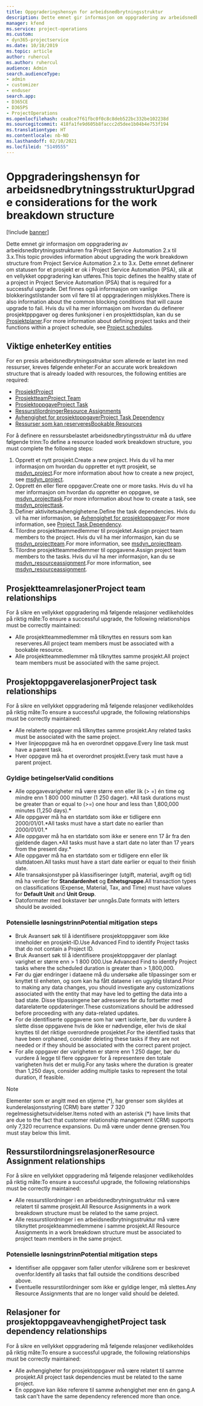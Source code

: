 ```yaml
---
title: Oppgraderingshensyn for arbeidsnedbrytningsstruktur
description: Dette emnet gir informasjon om oppgradering av arbeidsnedbrytningsstrukturen fra Project Service Automation 2.x til 3.x.
manager: kfend
ms.service: project-operations
ms.custom:
- dyn365-projectservice
ms.date: 10/18/2019
ms.topic: article
author: ruhercul
ms.author: ruhercul
audience: Admin
search.audienceType:
- admin
- customizer
- enduser
search.app:
- D365CE
- D365PS
- ProjectOperations
ms.openlocfilehash: cea8ce7f61fbc0f0c8c8deb522bc332be102238d
ms.sourcegitcommit: 418fa1fe9d605b8faccc2d5dee1b04b4e753f194
ms.translationtype: HT
ms.contentlocale: nb-NO
ms.lasthandoff: 02/10/2021
ms.locfileid: "5149555"
---
```

# <a name="upgrade-considerations-for-the-work-breakdown-structure"></a><span data-ttu-id="bcc96-103">Oppgraderingshensyn for arbeidsnedbrytningsstruktur</span><span class="sxs-lookup"><span data-stu-id="bcc96-103">Upgrade considerations for the work breakdown structure</span></span>

[!include [banner](../includes/psa-now-project-operations.md)]

<span data-ttu-id="bcc96-104">Dette emnet gir informasjon om oppgradering av arbeidsnedbrytningsstrukturen fra Project Service Automation 2.x til 3.x.</span><span class="sxs-lookup"><span data-stu-id="bcc96-104">This topic provides information about upgrading the work breakdown structure from Project Service Automation 2.x to 3.x.</span></span> <span data-ttu-id="bcc96-105">Dette emnet definerer om statusen for et prosjekt er ok i Project Service Automation (PSA), slik at en vellykket oppgradering kan utføres.</span><span class="sxs-lookup"><span data-stu-id="bcc96-105">This topic defines the healthy state of a project in Project Service Automation (PSA) that is required for a successful upgrade.</span></span> <span data-ttu-id="bcc96-106">Det finnes også informasjon om vanlige blokkeringstilstander som vil føre til at oppgraderingen mislykkes.</span><span class="sxs-lookup"><span data-stu-id="bcc96-106">There is also information about the common blocking conditions that will cause upgrade to fail.</span></span> <span data-ttu-id="bcc96-107">Hvis du vil ha mer informasjon om hvordan du definerer prosjektpppgaver og deres funksjoner i en prosjekttidsplan, kan du se [Prosjektplaner](project-creating.md).</span><span class="sxs-lookup"><span data-stu-id="bcc96-107">For more information about defining project tasks and their functions within a project schedule, see [Project schedules](project-creating.md).</span></span>

## <a name="key-entities"></a><span data-ttu-id="bcc96-108">Viktige enheter</span><span class="sxs-lookup"><span data-stu-id="bcc96-108">Key entities</span></span>
<span data-ttu-id="bcc96-109">For en presis arbeidsnedbrytningsstruktur som allerede er lastet inn med ressurser, kreves følgende enheter:</span><span class="sxs-lookup"><span data-stu-id="bcc96-109">For an accurate work breakdown structure that is already loaded with resources, the following entities are required:</span></span>

- [<span data-ttu-id="bcc96-110">Prosjekt</span><span class="sxs-lookup"><span data-stu-id="bcc96-110">Project</span></span>](https://docs.microsoft.com/dynamics365/customerengagement/on-premises/developer/entities/msdyn_project)
- [<span data-ttu-id="bcc96-111">Prosjektteam</span><span class="sxs-lookup"><span data-stu-id="bcc96-111">Project Team</span></span>](https://docs.microsoft.com/dynamics365/customerengagement/on-premises/developer/entities/msdyn_projectteam)
- [<span data-ttu-id="bcc96-112">Prosjektoppgave</span><span class="sxs-lookup"><span data-stu-id="bcc96-112">Project Task</span></span>](https://docs.microsoft.com/dynamics365/customerengagement/on-premises/developer/entities/msdyn_projecttask)
- [<span data-ttu-id="bcc96-113">Ressurstilordninger</span><span class="sxs-lookup"><span data-stu-id="bcc96-113">Resource Assignments</span></span>](https://docs.microsoft.com/dynamics365/customerengagement/on-premises/developer/entities/msdyn_resourceassignment)
- [<span data-ttu-id="bcc96-114">Avhengighet for prosjektoppgaver</span><span class="sxs-lookup"><span data-stu-id="bcc96-114">Project Task Dependency</span></span>](https://docs.microsoft.com/dynamics365/customerengagement/on-premises/developer/entities/msdyn_projecttaskdependency)
- [<span data-ttu-id="bcc96-115">Ressurser som kan reserveres</span><span class="sxs-lookup"><span data-stu-id="bcc96-115">Bookable Resources</span></span>](https://docs.microsoft.com/dynamics365/customerengagement/on-premises/developer/entities/bookableresource)

<span data-ttu-id="bcc96-116">For å definere en ressursbelastet arbeidsnedbrytingsstruktur må du utføre følgende trinn:</span><span class="sxs-lookup"><span data-stu-id="bcc96-116">To define a resource loaded work breakdown structure, you must complete the following steps:</span></span>

1. <span data-ttu-id="bcc96-117">Opprett et nytt prosjekt.</span><span class="sxs-lookup"><span data-stu-id="bcc96-117">Create a new project.</span></span> <span data-ttu-id="bcc96-118">Hvis du vil ha mer informasjon om hvordan du oppretter et nytt prosjekt, se [msdyn_project](https://docs.microsoft.com/dynamics365/customerengagement/on-premises/developer/entities/msdyn_project).</span><span class="sxs-lookup"><span data-stu-id="bcc96-118">For more information about how to create a new project, see [msdyn_project](https://docs.microsoft.com/dynamics365/customerengagement/on-premises/developer/entities/msdyn_project).</span></span>
2. <span data-ttu-id="bcc96-119">Opprett én eller flere oppgaver.</span><span class="sxs-lookup"><span data-stu-id="bcc96-119">Create one or more tasks.</span></span> <span data-ttu-id="bcc96-120">Hvis du vil ha mer informasjon om hvordan du oppretter en oppgave, se [msdyn_projecttask](https://docs.microsoft.com/dynamics365/customerengagement/on-premises/developer/entities/msdyn_projecttask).</span><span class="sxs-lookup"><span data-stu-id="bcc96-120">For more information about how to create a task, see [msdyn_projecttask](https://docs.microsoft.com/dynamics365/customerengagement/on-premises/developer/entities/msdyn_projecttask).</span></span>
3. <span data-ttu-id="bcc96-121">Definer aktivitetsavhengighetene.</span><span class="sxs-lookup"><span data-stu-id="bcc96-121">Define the task dependencies.</span></span> <span data-ttu-id="bcc96-122">Hvis du vil ha mer informasjon, se [Avhengighet for prosjektoppgaver](https://docs.microsoft.com/dynamics365/customerengagement/on-premises/developer/entities/msdyn_projecttaskdependency).</span><span class="sxs-lookup"><span data-stu-id="bcc96-122">For more information, see [Project Task Dependency](https://docs.microsoft.com/dynamics365/customerengagement/on-premises/developer/entities/msdyn_projecttaskdependency).</span></span>
4. <span data-ttu-id="bcc96-123">Tilordne prosjektteammedlemmer til prosjektet.</span><span class="sxs-lookup"><span data-stu-id="bcc96-123">Assign project team members to the project.</span></span> <span data-ttu-id="bcc96-124">Hvis du vil ha mer informasjon, kan du se [msdyn_projectteam](https://docs.microsoft.com/dynamics365/customerengagement/on-premises/developer/entities/msdyn_projectteam).</span><span class="sxs-lookup"><span data-stu-id="bcc96-124">For more information, see [msdyn_projectteam](https://docs.microsoft.com/dynamics365/customerengagement/on-premises/developer/entities/msdyn_projectteam).</span></span>
5. <span data-ttu-id="bcc96-125">Tilordne prosjektteammedlemmer til oppgavene.</span><span class="sxs-lookup"><span data-stu-id="bcc96-125">Assign project team members to the tasks.</span></span> <span data-ttu-id="bcc96-126">Hvis du vil ha mer informasjon, kan du se [msdyn_resourceassignment](https://docs.microsoft.com/dynamics365/customerengagement/on-premises/developer/entities/msdyn_resourceassignment).</span><span class="sxs-lookup"><span data-stu-id="bcc96-126">For more information, see [msdyn_resourceassignment](https://docs.microsoft.com/dynamics365/customerengagement/on-premises/developer/entities/msdyn_resourceassignment).</span></span>

## <a name="project-team-relationships"></a><span data-ttu-id="bcc96-127">Prosjektteamrelasjoner</span><span class="sxs-lookup"><span data-stu-id="bcc96-127">Project team relationships</span></span>

<span data-ttu-id="bcc96-128">For å sikre en vellykket oppgradering må følgende relasjoner vedlikeholdes på riktig måte:</span><span class="sxs-lookup"><span data-stu-id="bcc96-128">To ensure a successful upgrade, the following relationships must be correctly maintained:</span></span>
- <span data-ttu-id="bcc96-129">Alle prosjektteammedlemmer må tilknyttes en ressurs som kan reserveres.</span><span class="sxs-lookup"><span data-stu-id="bcc96-129">All project team members must be associated with a bookable resource.</span></span>
- <span data-ttu-id="bcc96-130">Alle prosjektteammedlemmer må tilknyttes samme prosjekt.</span><span class="sxs-lookup"><span data-stu-id="bcc96-130">All project team members must be associated with the same project.</span></span> 

## <a name="project-task-relationships"></a><span data-ttu-id="bcc96-131">Prosjektoppgaverelasjoner</span><span class="sxs-lookup"><span data-stu-id="bcc96-131">Project task relationships</span></span>
<span data-ttu-id="bcc96-132">For å sikre en vellykket oppgradering må følgende relasjoner vedlikeholdes på riktig måte:</span><span class="sxs-lookup"><span data-stu-id="bcc96-132">To ensure a successful upgrade, the following relationships must be correctly maintained:</span></span>

- <span data-ttu-id="bcc96-133">Alle relaterte oppgaver må tilknyttes samme prosjekt.</span><span class="sxs-lookup"><span data-stu-id="bcc96-133">Any related tasks must be associated with the same project.</span></span>
- <span data-ttu-id="bcc96-134">Hver linjeoppgave må ha en overordnet oppgave.</span><span class="sxs-lookup"><span data-stu-id="bcc96-134">Every line task must have a parent task.</span></span>
- <span data-ttu-id="bcc96-135">Hver oppgave må ha et overordnet prosjekt.</span><span class="sxs-lookup"><span data-stu-id="bcc96-135">Every task must have a parent project.</span></span>

### <a name="valid-conditions"></a><span data-ttu-id="bcc96-136">Gyldige betingelser</span><span class="sxs-lookup"><span data-stu-id="bcc96-136">Valid conditions</span></span>

- <span data-ttu-id="bcc96-137">Alle oppgavevarigheter må være større enn eller lik (> =) én time og mindre enn 1 800 000 minutter (1 250 dager). \*</span><span class="sxs-lookup"><span data-stu-id="bcc96-137">All task durations must be greater than or equal to (>=) one hour and less than 1,800,000 minutes (1,250 days).\*</span></span>
- <span data-ttu-id="bcc96-138">Alle oppgaver må ha en startdato som ikke er tidligere enn 2000/01/01.\*</span><span class="sxs-lookup"><span data-stu-id="bcc96-138">All tasks must have a start date no earlier than 2000/01/01.\*</span></span>
- <span data-ttu-id="bcc96-139">Alle oppgaver må ha en startdato som ikke er senere enn 17 år fra den gjeldende dagen.\*</span><span class="sxs-lookup"><span data-stu-id="bcc96-139">All tasks must have a start date no later than 17 years from the present day.\*</span></span>
- <span data-ttu-id="bcc96-140">Alle oppgaver må ha en startdato som er tidligere enn eller lik sluttdatoen.</span><span class="sxs-lookup"><span data-stu-id="bcc96-140">All tasks must have a start date earlier or equal to their finish date.</span></span>
- <span data-ttu-id="bcc96-141">Alle transaksjonstyper på klassifiseringer (utgift, material, avgift og tid) må ha verdier for **Standardenhet** og **Enhetsgruppe**.</span><span class="sxs-lookup"><span data-stu-id="bcc96-141">All transaction types on classifications (Expense, Material, Tax, and Time) must have values for **Default Unit** and **Unit Group**.</span></span>
- <span data-ttu-id="bcc96-142">Datoformater med bokstaver bør unngås.</span><span class="sxs-lookup"><span data-stu-id="bcc96-142">Date formats with letters should be avoided.</span></span>

### <a name="potential-mitigation-steps"></a><span data-ttu-id="bcc96-143">Potensielle løsningstrinn</span><span class="sxs-lookup"><span data-stu-id="bcc96-143">Potential mitigation steps</span></span>
- <span data-ttu-id="bcc96-144">Bruk Avansert søk til å identifisere prosjektoppgaver som ikke inneholder en prosjekt-ID.</span><span class="sxs-lookup"><span data-stu-id="bcc96-144">Use Advanced Find to identify Project tasks that do not contain a Project ID.</span></span>
- <span data-ttu-id="bcc96-145">Bruk Avansert søk til å identifisere prosjektoppgaver der planlagt varighet er større enn > 1 800 000.</span><span class="sxs-lookup"><span data-stu-id="bcc96-145">Use Advanced Find to identify Project tasks where the scheduled duration is greater than > 1,800,000.</span></span>
- <span data-ttu-id="bcc96-146">Før du gjør endringer i dataene må du undersøke alle tilpassinger som er knyttet til enheten, og som kan ha fått dataene i en ugyldig tilstand.</span><span class="sxs-lookup"><span data-stu-id="bcc96-146">Prior to making any data changes, you should investigate any customizations associated with the entity that may have led to getting the data into a bad state.</span></span> <span data-ttu-id="bcc96-147">Disse tilpassingene bør adresseres før du fortsetter med datarelaterte oppdateringer.</span><span class="sxs-lookup"><span data-stu-id="bcc96-147">These customizations should be addressed before proceeding with any data-related updates.</span></span>
- <span data-ttu-id="bcc96-148">For de identifiserte oppgavene som har vært isolerte, bør du vurdere å slette disse oppgavene hvis de ikke er nødvendige, eller hvis de skal knyttes til det riktige overordnede prosjektet.</span><span class="sxs-lookup"><span data-stu-id="bcc96-148">For the identified tasks that have been orphaned, consider deleting these tasks if they are not needed or if they should be associated with the correct parent project.</span></span>
- <span data-ttu-id="bcc96-149">For alle oppgaver der varigheten er større enn 1 250 dager, bør du vurdere å legge til flere oppgaver for å representere den totale varigheten hvis det er mulig.</span><span class="sxs-lookup"><span data-stu-id="bcc96-149">For any tasks where the duration is greater than 1,250 days, consider adding multiple tasks to represent the total duration, if feasible.</span></span>

> [!NOTE]
> <span data-ttu-id="bcc96-150">Elementer som er angitt med en stjerne (\*), har grenser som skyldes at kunderelasjonsstyring (CRM) bare støtter 7 320 regelmessighetsutvidelser.</span><span class="sxs-lookup"><span data-stu-id="bcc96-150">Items noted with an asterisk (\*) have limits that are due to the fact that customer relationship management (CRM) supports only 7,320 recurrence expansions.</span></span> <span data-ttu-id="bcc96-151">Du må være under denne grensen.</span><span class="sxs-lookup"><span data-stu-id="bcc96-151">You must stay below this limit.</span></span>

## <a name="resource-assignment-relationships"></a><span data-ttu-id="bcc96-152">Ressurstilordningsrelasjoner</span><span class="sxs-lookup"><span data-stu-id="bcc96-152">Resource Assignment relationships</span></span>
<span data-ttu-id="bcc96-153">For å sikre en vellykket oppgradering må følgende relasjoner vedlikeholdes på riktig måte:</span><span class="sxs-lookup"><span data-stu-id="bcc96-153">To ensure a successful upgrade, the following relationships must be correctly maintained:</span></span>

- <span data-ttu-id="bcc96-154">Alle ressurstilordninger i en arbeidsnedbrytningsstruktur må være relatert til samme prosjekt.</span><span class="sxs-lookup"><span data-stu-id="bcc96-154">All Resource Assignments in a work breakdown structure must be related to the same project.</span></span>
- <span data-ttu-id="bcc96-155">Alle ressurstilordninger i en arbeidsnedbrytningsstruktur må være tilknyttet prosjekteammedlemmene i samme prosjekt.</span><span class="sxs-lookup"><span data-stu-id="bcc96-155">All Resource Assignments in a work breakdown structure must be associated to project team members in the same project.</span></span>

### <a name="potential-mitigation-steps"></a><span data-ttu-id="bcc96-156">Potensielle løsningstrinn</span><span class="sxs-lookup"><span data-stu-id="bcc96-156">Potential mitigation steps</span></span>
- <span data-ttu-id="bcc96-157">Identifiser alle oppgaver som faller utenfor vilkårene som er beskrevet ovenfor.</span><span class="sxs-lookup"><span data-stu-id="bcc96-157">Identify all tasks that fall outside the conditions described above.</span></span>  
- <span data-ttu-id="bcc96-158">Eventuelle ressurstilordninger som ikke er gyldige lenger, må slettes.</span><span class="sxs-lookup"><span data-stu-id="bcc96-158">Any Resource Assignments that are no longer valid should be deleted.</span></span>

## <a name="project-task-dependency-relationships"></a><span data-ttu-id="bcc96-159">Relasjoner for prosjektoppgaveavhengighet</span><span class="sxs-lookup"><span data-stu-id="bcc96-159">Project task dependency relationships</span></span>
<span data-ttu-id="bcc96-160">For å sikre en vellykket oppgradering må følgende relasjoner vedlikeholdes på riktig måte:</span><span class="sxs-lookup"><span data-stu-id="bcc96-160">To ensure a successful upgrade, the following relationships must be correctly maintained:</span></span>

- <span data-ttu-id="bcc96-161">Alle avhengigheter for prosjektoppgaver må være relatert til samme prosjekt.</span><span class="sxs-lookup"><span data-stu-id="bcc96-161">All project task dependencies must be related to the same project.</span></span>
- <span data-ttu-id="bcc96-162">En oppgave kan ikke referere til samme avhengighet mer enn én gang.</span><span class="sxs-lookup"><span data-stu-id="bcc96-162">A task can't have the same dependency referenced more than once.</span></span>
